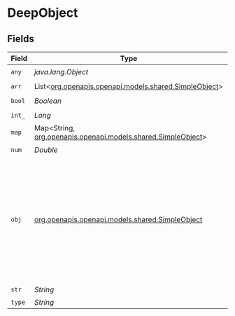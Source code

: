 # DeepObject


## Fields

| Field                                                                                                                                                             | Type                                                                                                                                                              | Required                                                                                                                                                          | Description                                                                                                                                                       | Example                                                                                                                                                           |
| ----------------------------------------------------------------------------------------------------------------------------------------------------------------- | ----------------------------------------------------------------------------------------------------------------------------------------------------------------- | ----------------------------------------------------------------------------------------------------------------------------------------------------------------- | ----------------------------------------------------------------------------------------------------------------------------------------------------------------- | ----------------------------------------------------------------------------------------------------------------------------------------------------------------- |
| `any`                                                                                                                                                             | *java.lang.Object*                                                                                                                                                | :heavy_check_mark:                                                                                                                                                | N/A                                                                                                                                                               | anyOf[0]                                                                                                                                                          |
| `arr`                                                                                                                                                             | List<[org.openapis.openapi.models.shared.SimpleObject](../../models/shared/SimpleObject.md)>                                                                      | :heavy_check_mark:                                                                                                                                                | N/A                                                                                                                                                               | ["...","..."]                                                                                                                                                     |
| `bool`                                                                                                                                                            | *Boolean*                                                                                                                                                         | :heavy_check_mark:                                                                                                                                                | N/A                                                                                                                                                               | true                                                                                                                                                              |
| `int_`                                                                                                                                                            | *Long*                                                                                                                                                            | :heavy_check_mark:                                                                                                                                                | N/A                                                                                                                                                               | 1                                                                                                                                                                 |
| `map`                                                                                                                                                             | Map<String, [org.openapis.openapi.models.shared.SimpleObject](../../models/shared/SimpleObject.md)>                                                               | :heavy_check_mark:                                                                                                                                                | N/A                                                                                                                                                               | {"key":"...","key2":"..."}                                                                                                                                        |
| `num`                                                                                                                                                             | *Double*                                                                                                                                                          | :heavy_check_mark:                                                                                                                                                | N/A                                                                                                                                                               | 1.1                                                                                                                                                               |
| `obj`                                                                                                                                                             | [org.openapis.openapi.models.shared.SimpleObject](../../models/shared/SimpleObject.md)                                                                            | :heavy_check_mark:                                                                                                                                                | A simple object that uses all our supported primitive types and enums and has optional properties.<br/><br/>[A link to the external docs.](https://docs.speakeasyapi.dev) |                                                                                                                                                                   |
| `str`                                                                                                                                                             | *String*                                                                                                                                                          | :heavy_check_mark:                                                                                                                                                | N/A                                                                                                                                                               | test                                                                                                                                                              |
| `type`                                                                                                                                                            | *String*                                                                                                                                                          | :heavy_minus_sign:                                                                                                                                                | N/A                                                                                                                                                               |                                                                                                                                                                   |